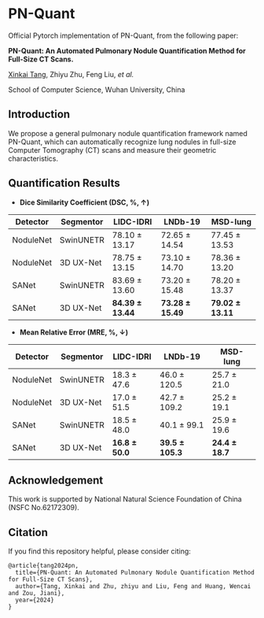 # PN-Quant

Official Pytorch implementation of PN-Quant, from the following paper:

**PN-Quant: An Automated Pulmonary Nodule Quantification Method for Full-Size CT Scans.**

[Xinkai Tang](https://xinkai-tang.github.io), Zhiyu Zhu, Feng Liu, *et al.*

School of Computer Science, Wuhan University, China


## Introduction
We propose a general pulmonary nodule quantification framework named PN-Quant, which can automatically recognize lung nodules in full-size Computer Tomography (CT) scans and measure their geometric characteristics.


## Quantification Results

* **Dice Similarity Coefficient (DSC, %, ↑)**

| Detector  | Segmentor | LIDC-IDRI         | LNDb-19           | MSD-lung          |
| --------- | --------- | ----------------- | ----------------- | ----------------- |
| NoduleNet | SwinUNETR | 78.10 ± 13.17     | 72.65 ± 14.54     | 77.45 ± 13.53     |
| NoduleNet | 3D UX-Net | 78.75 ± 13.15     | 73.10 ± 14.70     | 78.36 ± 13.20     |
| SANet     | SwinUNETR | 83.69 ± 13.60     | 73.20 ± 15.48     | 78.20 ± 13.37     |
| SANet     | 3D UX-Net | **84.39 ± 13.44** | **73.28 ± 15.49** | **79.02 ± 13.11** |

* **Mean Relative Error (MRE, %, ↓)**

| Detector  | Segmentor | LIDC-IDRI       | LNDb-19          | MSD-lung        |
| --------- | --------- | --------------- | ---------------- | --------------- |
| NoduleNet | SwinUNETR | 18.3 ± 47.6     | 46.0 ± 120.5     | 25.7 ± 21.0     |
| NoduleNet | 3D UX-Net | 17.0 ± 51.5     | 42.7 ± 109.2     | 25.2 ± 19.1     |
| SANet     | SwinUNETR | 18.5 ± 48.0     | 40.1 ± 99.1      | 25.9 ± 19.6     |
| SANet     | 3D UX-Net | **16.8 ± 50.0** | **39.5 ± 105.3** | **24.4 ± 18.7** |


## Acknowledgement
This work is supported by National Natural Science Foundation of China (NSFC No.62172309).


## Citation 
If you find this repository helpful, please consider citing:
```
@article{tang2024pn,
  title={PN-Quant: An Automated Pulmonary Nodule Quantification Method for Full-Size CT Scans},
  author={Tang, Xinkai and Zhu, zhiyu and Liu, Feng and Huang, Wencai and Zou, Jiani},
  year={2024}
}
```
